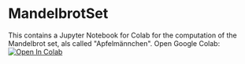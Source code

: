 # MandelbrotSet
This contains a Jupyter Notebook for Colab for the computation of the Mandelbrot set, als called "Apfelmännchen".
Open Google Colab:
[![Open In Colab](https://colab.research.google.com/assets/colab-badge.svg)](https://colab.research.google.com/github/TUIlmenauAMS/MandelbrotSet/blob/master/apfelmaennchen.ipynb)
